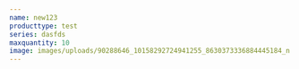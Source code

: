 ```yaml
---
name: new123
producttype: test
series: dasfds
maxquantity: 10
image: images/uploads/90288646_10158292724941255_8630373336884445184_n.jpg
---
```

